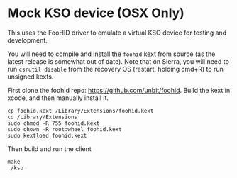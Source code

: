 # Mock KSO device (OSX Only)

This uses the FooHID driver to emulate a virtual KSO device for testing and development.

You will need to compile and install the `foohid` kext from source (as the latest release is somewhat out of date). Note that on Sierra, you will need to run `csrutil disable` from the recovery OS (restart, holding cmd+R) to run unsigned kexts.

First clone the foohid repo: <https://github.com/unbit/foohid>. Build the kext in xcode, and then manually install it.

    cp foohid.kext /Library/Extensions/foohid.kext
    cd /Library/Extensions
    sudo chmod -R 755 foohid.kext
    sudo chown -R root:wheel foohid.kext
    sudo kextload foohid.kext

Then build and run the client

    make
    ./kso

